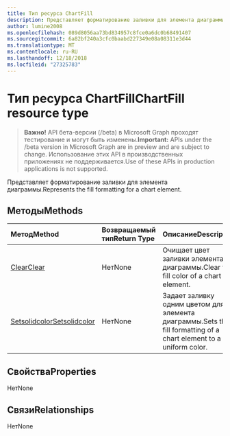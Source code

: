 ```yaml
---
title: Тип ресурса ChartFill
description: Представляет форматирование заливки для элемента диаграммы.
author: lumine2008
ms.openlocfilehash: 089d8056aa73bd834957c8fce0a6dc0b68491407
ms.sourcegitcommit: 6a82bf240a3cfc0baabd227349e08a08311e3d44
ms.translationtype: MT
ms.contentlocale: ru-RU
ms.lasthandoff: 12/18/2018
ms.locfileid: "27325783"
---
```

# <a name="chartfill-resource-type"></a><span data-ttu-id="24284-103">Тип ресурса ChartFill</span><span class="sxs-lookup"><span data-stu-id="24284-103">ChartFill resource type</span></span>

> <span data-ttu-id="24284-104">**Важно!** API бета-версии (/beta) в Microsoft Graph проходят тестирование и могут быть изменены.</span><span class="sxs-lookup"><span data-stu-id="24284-104">**Important:** APIs under the /beta version in Microsoft Graph are in preview and are subject to change.</span></span> <span data-ttu-id="24284-105">Использование этих API в производственных приложениях не поддерживается.</span><span class="sxs-lookup"><span data-stu-id="24284-105">Use of these APIs in production applications is not supported.</span></span>

<span data-ttu-id="24284-106">Представляет форматирование заливки для элемента диаграммы.</span><span class="sxs-lookup"><span data-stu-id="24284-106">Represents the fill formatting for a chart element.</span></span>


## <a name="methods"></a><span data-ttu-id="24284-107">Методы</span><span class="sxs-lookup"><span data-stu-id="24284-107">Methods</span></span>

| <span data-ttu-id="24284-108">Метод</span><span class="sxs-lookup"><span data-stu-id="24284-108">Method</span></span>           | <span data-ttu-id="24284-109">Возвращаемый тип</span><span class="sxs-lookup"><span data-stu-id="24284-109">Return Type</span></span>    |<span data-ttu-id="24284-110">Описание</span><span class="sxs-lookup"><span data-stu-id="24284-110">Description</span></span>|
|:---------------|:--------|:----------|
|[<span data-ttu-id="24284-111">Clear</span><span class="sxs-lookup"><span data-stu-id="24284-111">Clear</span></span>](../api/chartfill-clear.md)|<span data-ttu-id="24284-112">Нет</span><span class="sxs-lookup"><span data-stu-id="24284-112">None</span></span>|<span data-ttu-id="24284-113">Очищает цвет заливки элемента диаграммы.</span><span class="sxs-lookup"><span data-stu-id="24284-113">Clear the fill color of a chart element.</span></span>|
|[<span data-ttu-id="24284-114">Setsolidcolor</span><span class="sxs-lookup"><span data-stu-id="24284-114">Setsolidcolor</span></span>](../api/chartfill-setsolidcolor.md)|<span data-ttu-id="24284-115">Нет</span><span class="sxs-lookup"><span data-stu-id="24284-115">None</span></span>|<span data-ttu-id="24284-116">Задает заливку одним цветом для элемента диаграммы.</span><span class="sxs-lookup"><span data-stu-id="24284-116">Sets the fill formatting of a chart element to a uniform color.</span></span>|

## <a name="properties"></a><span data-ttu-id="24284-117">Свойства</span><span class="sxs-lookup"><span data-stu-id="24284-117">Properties</span></span>
<span data-ttu-id="24284-118">Нет</span><span class="sxs-lookup"><span data-stu-id="24284-118">None</span></span>

## <a name="relationships"></a><span data-ttu-id="24284-119">Связи</span><span class="sxs-lookup"><span data-stu-id="24284-119">Relationships</span></span>
<span data-ttu-id="24284-120">Нет</span><span class="sxs-lookup"><span data-stu-id="24284-120">None</span></span>


<!-- uuid: 8fcb5dbc-d5aa-4681-8e31-b001d5168d79
2015-10-25 14:57:30 UTC -->
<!-- {
  "type": "#page.annotation",
  "description": "ChartFill resource",
  "keywords": "",
  "section": "documentation",
  "tocPath": ""
}-->